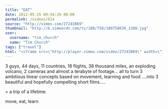 ```yaml
---
title: "EAT"
date: 2012-05-25 09:54:29 00:00
permalink: /videos/614
source: "http://vimeo.com/27243869"
thumbnail: "http://b.vimeocdn.com/ts/180/758/180758636_1280.jpg"
user:
  username: "tim_church"
  name: "Tim Church"
tags: ["travel"]
html: "<iframe src=\"http://player.vimeo.com/video/27243869\" width=\"1280\" height=\"720\" frameborder=\"0\" webkitallowfullscreen mozallowfullscreen allowfullscreen></iframe>"
---
```


3 guys, 44 days, 11 countries, 18 flights, 38 thousand miles, an exploding volcano, 2 cameras and almost a terabyte of footage... all to turn 3 ambitious linear concepts based on movement, learning and food ....into 3 beautiful and hopefully compelling short films.....

= a trip of a lifetime.

move, eat, learn